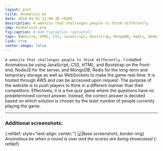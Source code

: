 ```yaml
---
layout: post
title: Anomalous.be
date: 2018-04-01 12:00:30 +0300
description: A website that challenges people to think differently
img: Anomalous2.png
fig-caption: # Add figcaption (optional)
tags: [Website, HTML, CSS, JavaScript, Bootstrap, MongoDB, Redis, Node.js, AWS]
link: true
center-image: false
---
```

`A website that challenges people to think differently.` I created Anomalous.be using JavaScript, CSS, HTML, and Bootstrap on the front-end, NodeJS for the server, and MongoDB, Redis for the long-term and temporary storage as well as WebSockets to make the game real-time. It is hosted through AWS and can be accessed upon request. The purpose of the website is to push players to think in a different manner than their competitors. Effectively, it is a live quiz game where the questions have no predetermined correct answer. Instead, the correct answer is decided based on which solution is chosen by the least number of people currently playing the game.

---

### Additional screenshots:

{:refdef: style="text-align: center;"}
![Base screenshot]({{site.baseurl}}/assets/img/Anomalous1.png){:.border-img}
*Anomalous.be when a round is over and the scores are being showcased*
{: refdef}


